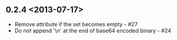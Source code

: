 ## 0.2.4 <2013-07-17>

* Remove attribute if the set becomes empty - #27
* Do not append '\n' at the end of base64 encoded binary - #24
